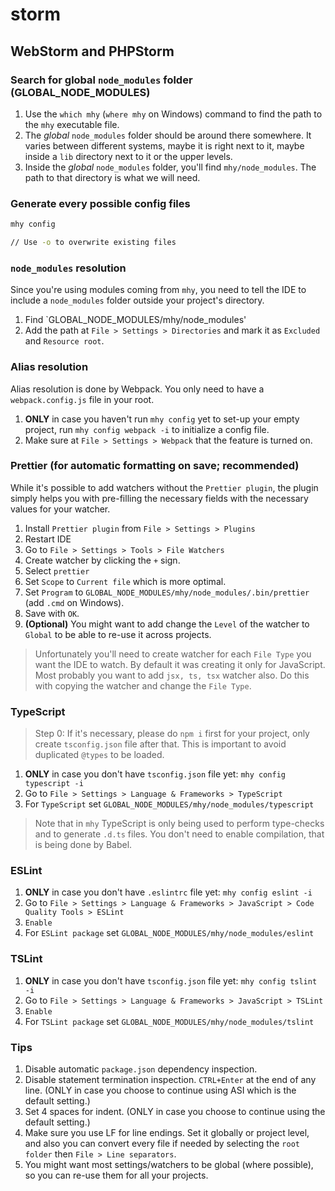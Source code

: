 # storm

## WebStorm and PHPStorm

### Search for global `node_modules` folder (GLOBAL_NODE_MODULES)
1. Use the `which mhy` (`where mhy` on Windows) command to find the path to the `mhy` executable file.
2. The _global_ `node_modules` folder should be around there somewhere. It varies between different systems, maybe it is right next to it, maybe inside a `lib` directory next to it or the upper levels.
3. Inside the _global_ `node_modules` folder, you'll find `mhy/node_modules`. The path to that directory is what we will need.

### Generate every possible config files
```bash
mhy config

// Use -o to overwrite existing files
```

### `node_modules` resolution
Since you're using modules coming from `mhy`, you need to tell the IDE to include a `node_modules` folder outside your project's directory.

1. Find `GLOBAL_NODE_MODULES/mhy/node_modules'
2. Add the path at `File > Settings > Directories` and mark it as `Excluded` and `Resource root`.

### Alias resolution
Alias resolution is done by Webpack. You only need to have a `webpack.config.js` file in your root.

1. **ONLY** in case you haven't run `mhy config` yet to set-up your empty project, run `mhy config webpack -i` to initialize a config file.
2. Make sure at `File > Settings > Webpack` that the feature is turned on.

### Prettier (for automatic formatting on save; recommended)
While it's possible to add watchers without the `Prettier plugin`, the plugin simply helps you with pre-filling the necessary fields with the necessary values for your watcher.

1. Install `Prettier plugin` from `File > Settings > Plugins`
2. Restart IDE
3. Go to `File > Settings > Tools > File Watchers`
4. Create watcher by clicking the `+` sign.
5. Select `prettier`
6. Set `Scope` to `Current file` which is more optimal.
7. Set `Program` to `GLOBAL_NODE_MODULES/mhy/node_modules/.bin/prettier` (add `.cmd` on Windows).
8. Save with `OK`.
9. **(Optional)** You might want to add change the `Level` of the watcher to `Global` to be able to re-use it across projects.

> Unfortunately you'll need to create watcher for each `File Type` you want the IDE to watch. By default it was creating it only for JavaScript. Most probably you want to add `jsx, ts, tsx` watcher also. Do this with copying the watcher and change the `File Type`.

### TypeScript
> Step 0: If it's necessary, please do `npm i` first for your project, only create `tsconfig.json` file after that. This is important to avoid duplicated `@types` to be loaded.

1. **ONLY** in case you don't have `tsconfig.json` file yet: `mhy config typescript -i`
2. Go to `File > Settings > Language & Frameworks > TypeScript`
3. For `TypeScript` set `GLOBAL_NODE_MODULES/mhy/node_modules/typescript`

> Note that in `mhy` TypeScript is only being used to perform type-checks and to generate `.d.ts` files. You don't need to enable compilation, that is being done by Babel.

### ESLint
1. **ONLY** in case you don't have `.eslintrc` file yet: `mhy config eslint -i`
2. Go to `File > Settings > Language & Frameworks > JavaScript > Code Quality Tools > ESLint`
3. `Enable`
4. For `ESLint package` set `GLOBAL_NODE_MODULES/mhy/node_modules/eslint`

### TSLint
1. **ONLY** in case you don't have `tsconfig.json` file yet: `mhy config tslint -i`
2. Go to `File > Settings > Language & Frameworks > JavaScript > TSLint`
3. `Enable`
4. For `TSLint package` set `GLOBAL_NODE_MODULES/mhy/node_modules/tslint`

### Tips
1. Disable automatic `package.json` dependency inspection.
2. Disable statement termination inspection. `CTRL+Enter` at the end of any line. (ONLY in case you choose to continue using ASI which is the default setting.)
3. Set 4 spaces for indent. (ONLY in case you choose to continue using the default setting.)
4. Make sure you use LF for line endings. Set it globally or project level, and also you can convert every file if needed by selecting the `root folder` then `File > Line separators`.
5. You might want most settings/watchers to be global (where possible), so you can re-use them for all your projects.